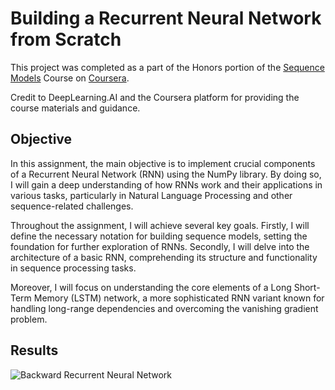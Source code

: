 
# Building a Recurrent Neural Network from Scratch

This project was completed as a part of the Honors portion of the [Sequence Models](https://www.coursera.org/learn/nlp-sequence-models) Course on [Coursera](https://www.coursera.org/).

Credit to DeepLearning.AI and the Coursera platform for providing the course materials and guidance.

## Objective

In this assignment, the main objective is to implement crucial components of a Recurrent Neural Network (RNN) using the NumPy library. By doing so, I will gain a deep understanding of how RNNs work and their applications in various tasks, particularly in Natural Language Processing and other sequence-related challenges.

Throughout the assignment, I will achieve several key goals. Firstly, I will define the necessary notation for building sequence models, setting the foundation for further exploration of RNNs. Secondly, I will delve into the architecture of a basic RNN, comprehending its structure and functionality in sequence processing tasks.

Moreover, I will focus on understanding the core elements of a Long Short-Term Memory (LSTM) network, a more sophisticated RNN variant known for handling long-range dependencies and overcoming the vanishing gradient problem.
## Results

![Backward Recurrent Neural Network](https://blogger.googleusercontent.com/img/b/R29vZ2xl/AVvXsEiN-lcd_RyfQEY6GDN4SNWNHdzJngJWaki25gHmClgW1y5OZA5Oe_WMqpi9uJ3Av2k37unqNi8M-NSXc_RO2KZU3FPN2VuzAmmVbvwceSE3kx1x4W7TCS-QFthbF70qKza1YOATy8B58sjXXvXCIBZ-Rs1Vl51lcDqJG649kSr7YFzC7dLAx7BxIbF_nbA/s1600/backward-recurrent-neural-network.png)